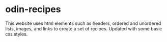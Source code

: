 # odin-recipes
This website uses html elements such as headers, ordered and unordered lists, images, and links to create a set of recipes.
Updated with some basic css styles.
